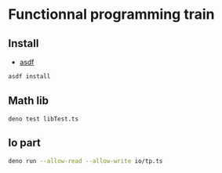 # Functionnal programming train

## Install

- [asdf](https://asdf-vm.com/guide/getting-started.html#_1-install-dependencies)

```bash
asdf install
```

## Math lib

`deno test libTest.ts`

## Io part

```bash
deno run --allow-read --allow-write io/tp.ts
```
